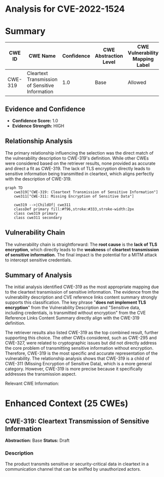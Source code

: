 # Analysis for CVE-2022-1524

# Summary
| CWE ID | CWE Name | Confidence | CWE Abstraction Level | CWE Vulnerability Mapping Label | CWE-Vulnerability Mapping Notes |
|---|---|---|---|---|---|
| CWE-319 | Cleartext Transmission of Sensitive Information | 1.0 | Base | Allowed | Primary CWE |

## Evidence and Confidence

*   **Confidence Score:** 1.0
*   **Evidence Strength:** HIGH

## Relationship Analysis
The primary relationship influencing the selection was the direct match of the vulnerability description to CWE-319's definition. While other CWEs were considered based on the retriever results, none provided as accurate and direct a fit as CWE-319. The lack of TLS encryption directly leads to sensitive information being transmitted in cleartext, which aligns perfectly with the description of CWE-319.

```mermaid
graph TD
    cwe319["CWE-319: Cleartext Transmission of Sensitive Information"]
    cwe311["CWE-311: Missing Encryption of Sensitive Data"]

    cwe319 -->|ChildOf| cwe311
    classDef primary fill:#f96,stroke:#333,stroke-width:2px
    class cwe319 primary
    class cwe311 secondary
```

## Vulnerability Chain
The vulnerability chain is straightforward: The **root cause** is the **lack of TLS encryption**, which directly leads to the **weakness** of **cleartext transmission of sensitive information**. The final impact is the potential for a MITM attack to intercept sensitive credentials.

## Summary of Analysis
The initial analysis identified CWE-319 as the most appropriate mapping due to the cleartext transmission of sensitive information. The evidence from the vulnerability description and CVE reference links content summary strongly supports this classification. The key phrase "**does not implement TLS encryption**" from the Vulnerability Description and "Sensitive data, including credentials, is transmitted without encryption" from the CVE Reference Links Content Summary directly align with the CWE-319 definition.

The retriever results also listed CWE-319 as the top combined result, further supporting this choice. The other CWEs considered, such as CWE-295 and CWE-327, were related to cryptographic issues but did not directly address the core problem of transmitting sensitive information without encryption. Therefore, CWE-319 is the most specific and accurate representation of the vulnerability. The relationship analysis shows that CWE-319 is a child of CWE-311 (Missing Encryption of Sensitive Data), which is a more general category. However, CWE-319 is more precise because it specifically addresses the transmission aspect.

Relevant CWE Information:

# Enhanced Context (25 CWEs)

## CWE-319: Cleartext Transmission of Sensitive Information
**Abstraction:** Base
**Status:** Draft

### Description
The product transmits sensitive or security-critical data in cleartext in a communication channel that can be sniffed by unauthorized actors.
